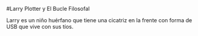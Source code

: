 
#Larry Plotter y El Bucle Filosofal

Larry es un niño huérfano que tiene una cicatriz en la frente con forma de USB que vive con sus tíos.

